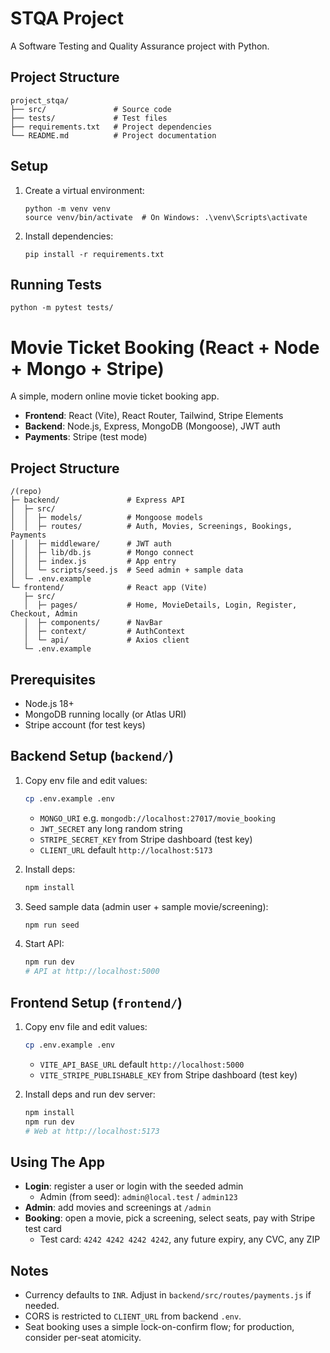 # STQA Project

A Software Testing and Quality Assurance project with Python.

## Project Structure

```
project_stqa/
├── src/               # Source code
├── tests/             # Test files
├── requirements.txt   # Project dependencies
└── README.md          # Project documentation
```

## Setup

1. Create a virtual environment:
   ```
   python -m venv venv
   source venv/bin/activate  # On Windows: .\venv\Scripts\activate
   ```

2. Install dependencies:
   ```
   pip install -r requirements.txt
   ```

## Running Tests

```
python -m pytest tests/
```

# Movie Ticket Booking (React + Node + Mongo + Stripe)

A simple, modern online movie ticket booking app.

- **Frontend**: React (Vite), React Router, Tailwind, Stripe Elements
- **Backend**: Node.js, Express, MongoDB (Mongoose), JWT auth
- **Payments**: Stripe (test mode)

## Project Structure

```
/(repo)
├─ backend/               # Express API
│  ├─ src/
│  │  ├─ models/          # Mongoose models
│  │  ├─ routes/          # Auth, Movies, Screenings, Bookings, Payments
│  │  ├─ middleware/      # JWT auth
│  │  ├─ lib/db.js        # Mongo connect
│  │  ├─ index.js         # App entry
│  │  └─ scripts/seed.js  # Seed admin + sample data
│  └─ .env.example
└─ frontend/              # React app (Vite)
   ├─ src/
   │  ├─ pages/           # Home, MovieDetails, Login, Register, Checkout, Admin
   │  ├─ components/      # NavBar
   │  ├─ context/         # AuthContext
   │  └─ api/             # Axios client
   └─ .env.example
```

## Prerequisites

- Node.js 18+
- MongoDB running locally (or Atlas URI)
- Stripe account (for test keys)

## Backend Setup (`backend/`)

1. Copy env file and edit values:
   ```bash
   cp .env.example .env
   ```
   - `MONGO_URI` e.g. `mongodb://localhost:27017/movie_booking`
   - `JWT_SECRET` any long random string
   - `STRIPE_SECRET_KEY` from Stripe dashboard (test key)
   - `CLIENT_URL` default `http://localhost:5173`

2. Install deps:
   ```bash
   npm install
   ```

3. Seed sample data (admin user + sample movie/screening):
   ```bash
   npm run seed
   ```

4. Start API:
   ```bash
   npm run dev
   # API at http://localhost:5000
   ```

## Frontend Setup (`frontend/`)

1. Copy env file and edit values:
   ```bash
   cp .env.example .env
   ```
   - `VITE_API_BASE_URL` default `http://localhost:5000`
   - `VITE_STRIPE_PUBLISHABLE_KEY` from Stripe dashboard (test key)

2. Install deps and run dev server:
   ```bash
   npm install
   npm run dev
   # Web at http://localhost:5173
   ```

## Using The App

- **Login**: register a user or login with the seeded admin
  - Admin (from seed): `admin@local.test` / `admin123`
- **Admin**: add movies and screenings at `/admin`
- **Booking**: open a movie, pick a screening, select seats, pay with Stripe test card
  - Test card: `4242 4242 4242 4242`, any future expiry, any CVC, any ZIP

## Notes

- Currency defaults to `INR`. Adjust in `backend/src/routes/payments.js` if needed.
- CORS is restricted to `CLIENT_URL` from backend `.env`.
- Seat booking uses a simple lock-on-confirm flow; for production, consider per-seat atomicity.
